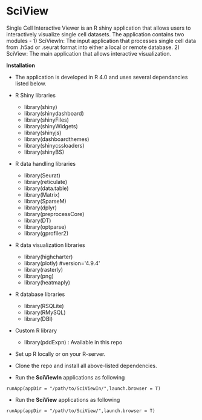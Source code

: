 # SciView

Single Cell Interactive Viewer is an R shiny application that allows users to interactively visualize single cell datasets. The application contains two modules - 1) SciViewIn: The input application that processes single cell data from .h5ad or .seurat format into either a local or remote database. 2) SciView: The main application that allows interactive visualization. 

**Installation**
- The application is developed in R 4.0 and uses several dependancies listed below. 
- R Shiny libraries
    * library(shiny)
    * library(shinydashboard)
    * library(shinyFiles)
    * library(shinyWidgets)
    * library(shinyjs)
    * library(dashboardthemes)
    * library(shinycssloaders)
    * library(shinyBS)
- R data handling libraries
    * library(Seurat)
    * library(reticulate)
    * library(data.table)
    * library(Matrix)
    * library(SparseM)
    * library(dplyr)
    * library(preprocessCore)
    * library(DT)
    * library(optparse)
    * library(gprofiler2)
- R data visualization libraries
    * library(highcharter)
    * library(plotly) #version='4.9.4'
    * library(rasterly)
    * library(png)
    * library(heatmaply)
- R database libraries
    * library(RSQLite)
    * library(RMySQL)
    * library(DBI)
- Custom R library
    * library(pddExpn) : Available in this repo

- Set up R locally or on your R-server. 
- Clone the repo and install all above-listed dependencies.
- Run the **SciViewIn** applications as following
```
runApp(appDir = "/path/to/SciViewIn/",launch.browser = T)
```
- Run the **SciView** applications as following
```
runApp(appDir = "/path/to/SciView/",launch.browser = T)
```


